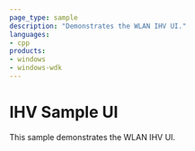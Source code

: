 ```yaml
---
page_type: sample
description: "Demonstrates the WLAN IHV UI."
languages:
- cpp
products:
- windows
- windows-wdk
---
```



<!---
    name: IHV Sample UI
    platform: Application
    language: cpp
    category: Network
    description: IHV Sample UI
    samplefwlink: https://go.microsoft.com/fwlink/p/?linkid=869057
--->

# IHV Sample UI

This sample demonstrates the WLAN IHV UI.
